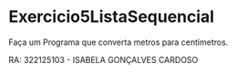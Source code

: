 # Exercicio5ListaSequencial
Faça um Programa que converta metros para centímetros.

RA: 322125103 - ISABELA GONÇALVES CARDOSO
